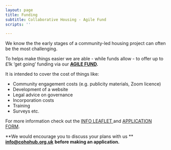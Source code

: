 ```yaml
---
layout: page
title: Funding
subtitle: Collaborative Housing - Agile Fund
scripts: ''

---
```

We know the the early stages of a community-led housing project can often be the most challenging.

To helps make things easier we are able - while funds allow - to offer up to £1k ‘get going’ funding via our [**AGILE FUND**](/uploads/agile-fund-flyer-digital.pdf "agile-fund-flyer-digital.pdf")**.**

It is intended to cover the cost of things like:

* Community engagement costs (e.g. publicity materials, Zoom licence)
* Development of a website
* Legal advice on governance
* Incorporation costs
* Training
* Surveys etc.

For more information check out the [INFO LEAFLET ](/uploads/agile-fund-flyer-digital.pdf "agile-fund-flyer-digital.pdf")and [APPLICATION FORM](/uploads/agile-fund-grant-guidance-vfinal.docx "agile-fund-grant-guidance-vfinal.docx").

**We would encourage you to discuss your plans with us ** [**info@cohohub.org.uk**](mailto:info@cohohub.org.uk) **before making an application.**